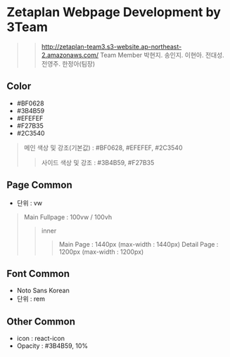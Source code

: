 # Zetaplan Webpage Development by 3Team
>> http://zetaplan-team3.s3-website.ap-northeast-2.amazonaws.com/
> Team Member
>> 박현지. 송인지. 이현아. 전대성. 전영주. 한정아(팀장)

## Color
* #BF0628
* #3B4B59
* #EFEFEF
* #F27B35
* #2C3540

> 메인 색상 및 강조(기본값) : #BF0628, #EFEFEF, #2C3540
>> 사이드 색상 및 강조 : #3B4B59, #F27B35

## Page Common
* 단위 : vw
> Main Fullpage : 100vw / 100vh
>> inner
>>> Main Page : 1440px (max-width : 1440px)
>>> Detail Page : 1200px (max-width : 1200px)

## Font Common
* Noto Sans Korean
* 단위 : rem

## Other Common
* icon : react-icon
* Opacity : #3B4B59, 10%
